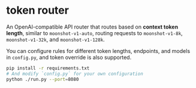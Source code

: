 # token router

An OpenAI-compatible API router that routes based on **context token length**, similar to `moonshot-v1-auto`, routing requests to `moonshot-v1-8k`, `moonshot-v1-32k`, and `moonshot-v1-128k`.

You can configure rules for different token lengths, endpoints, and models in `config.py`, and token override is also supported.

```bash
pip install -r requirements.txt
# And modify `config.py` for your own configuration
python ./run.py --port=8080
```